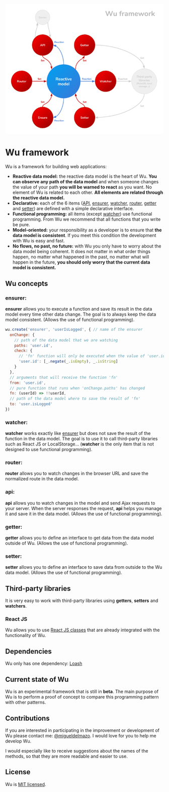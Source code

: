 ![Pattern](./docs/wu-framework.png)

# Wu framework

Wu is a framework for building web applications:

* **Reactive data model:** the reactive data model is the heart of Wu. **You can observe any path of the data model** and when someone changes the value of your path **you will be warned to react** as you want. No element of Wu is related to each other. **All elements are related through the reactive data model.**
* **Declarative:** each of the 6 items ([API](#api), [ensurer](#ensurer), [watcher](#watcher), [router](#router), [getter](#getter) and [setter](#setter)) are defined with a simple declarative interface.
* **Functional programming:** all items (except [watcher](#watcher)) use functional programming. From Wu we recommend that all functions that you write be pure.
* **Model-oriented:** your responsibility as a developer is to ensure that **the data model is consistent**. If you meet this condition the development with Wu is easy and fast.
* **No flows, no past, no future:** with Wu you only have to worry about the data model being coherent. It does not matter in what order things happen, no matter what happened in the past, no matter what will happen in the future, **you should only worry that the current data model is consistent.**

## Wu concepts

### ensurer:
**ensurer** allows you to execute a function and save its result in the data model every time other data change. The goal is to always keep the data model consistent.
(Allows the use of functional programming).

```javascript
wu.create('ensurer', 'userIsLogged', { // name of the ensurer
  onChange: {
    // path of the data model that we are watching
    paths: 'user.id',
    check: {
      // 'fn' function will only be executed when the value of 'user.id' is a non-empty string
      'user.id': [_.negate(_.isEmpty), _.isString]
    }
  },
  // arguments that will receive the function 'fn'
  from: 'user.id',
  // pure function that runs when 'onChange.paths' has changed
  fn: (userId) => !!userId,
  // path of the data model where to save the result of 'fn'
  to: 'user.isLogged'
})
```

### watcher:
**watcher** works exactly like [ensurer](#ensurer) but does not save the result of the function in the data model. The goal is to use it to call third-party libraries such as React JS or LocalStorage...
(**watcher** is the only item that is not designed to use functional programming).

### router:
**router** allows you to watch changes in the browser URL and save the normalized route in the data model.

### api:
**api** allows you to watch changes in the model and send Ajax requests to your server. When the server responses the request, **api** helps you manage it and save it in the data model. (Allows the use of functional programming).

### getter:
**getter** allows you to define an interface to get data from the data model outside of Wu. (Allows the use of functional programming).

### setter:
**setter** allows you to define an interface to save data from outside to the Wu data model. (Allows the use of functional programming).

## Third-party libraries

It is very easy to work with third-party libraries using **getters**, **setters** and **watchers**.

### React JS

Wu allows you to use [React JS classes](https://reactjs.org) that are already integrated with the functionality of Wu.

## Dependencies

Wu only has one dependency: [Loash](https://lodash.com)

## Current state of Wu

Wu is an experimental framework that is still in **beta**. The main purpose of Wu is to perform a proof of concept to compare this programming pattern with other patterns.

## Contributions

If you are interested in participating in the improvement or development of Wu please contact me: [@migueldelmazo](https://twitter.com/migueldelmazo). I would love for you to help me develop Wu.

I would especially like to receive suggestions about the names of the methods, so that they are more readable and easier to use.

## License

Wu is [MIT licensed](./docs/LICENSE.txt).
